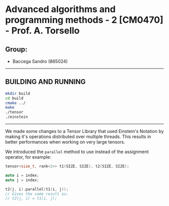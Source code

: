 # Advanced algorithms and programming methods - 2 [CM0470] - Prof. A. Torsello

## Group:

- Baccega Sandro (865024)

---

## BUILDING AND RUNNING

```bash
mkdir build
cd build
cmake ../
make
./tensor
./einstein
```

---

We made some changes to a Tensor Library that used Einstein's Notation by making it's operations distributed over multiple threads. This results in better performances when working on very large tensors. 

We introduced the `parallel` method to use instead of the assignment operator, for example:

```cpp
tensor<size_t, rank<2>> t1(SIZE, SIZE), t2(SIZE, SIZE);

auto i = index;
auto j = index;

t2(j, i).parallel(t1(i, j));
// Gives the same result as:
// t2(j, i) = t1(i, j);
```
